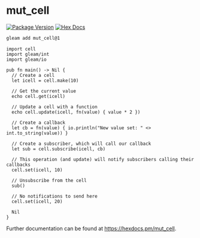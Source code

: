 # mut_cell

[![Package Version](https://img.shields.io/hexpm/v/mut_cell)](https://hex.pm/packages/mut_cell)
[![Hex Docs](https://img.shields.io/badge/hex-docs-ffaff3)](https://hexdocs.pm/mut_cell/)

```sh
gleam add mut_cell@1
```
```gleam
import cell
import gleam/int
import gleam/io

pub fn main() -> Nil {
  // Create a cell
  let icell = cell.make(10)

  // Get the current value
  echo cell.get(icell)

  // Update a cell with a function
  echo cell.update(icell, fn(value) { value * 2 })

  // Create a callback
  let cb = fn(value) { io.println("New value set: " <> int.to_string(value)) }

  // Create a subscriber, which will call our callback
  let sub = cell.subscribe(icell, cb)

  // This operation (and update) will notify subscribers calling their callbacks
  cell.set(icell, 10)

  // Unsubscribe from the cell
  sub()

  // No notifications to send here
  cell.set(icell, 20)

  Nil
}
```

Further documentation can be found at <https://hexdocs.pm/mut_cell>.
